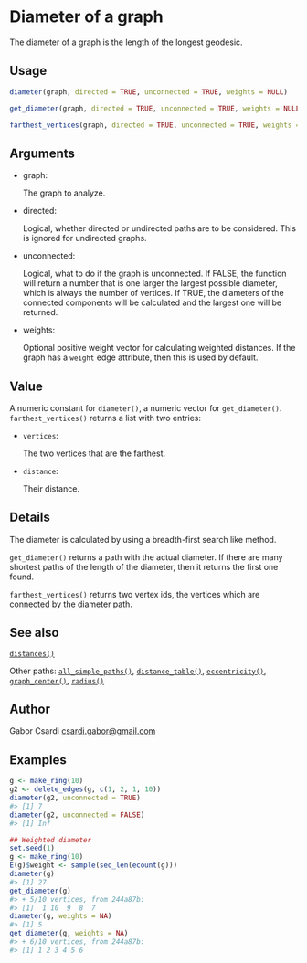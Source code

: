 # Diameter of a graph

The diameter of a graph is the length of the longest geodesic.

## Usage

``` r
diameter(graph, directed = TRUE, unconnected = TRUE, weights = NULL)

get_diameter(graph, directed = TRUE, unconnected = TRUE, weights = NULL)

farthest_vertices(graph, directed = TRUE, unconnected = TRUE, weights = NULL)
```

## Arguments

- graph:

  The graph to analyze.

- directed:

  Logical, whether directed or undirected paths are to be considered.
  This is ignored for undirected graphs.

- unconnected:

  Logical, what to do if the graph is unconnected. If FALSE, the
  function will return a number that is one larger the largest possible
  diameter, which is always the number of vertices. If TRUE, the
  diameters of the connected components will be calculated and the
  largest one will be returned.

- weights:

  Optional positive weight vector for calculating weighted distances. If
  the graph has a `weight` edge attribute, then this is used by default.

## Value

A numeric constant for `diameter()`, a numeric vector for
`get_diameter()`. `farthest_vertices()` returns a list with two entries:

- `vertices`:

  The two vertices that are the farthest.

- `distance`:

  Their distance.

## Details

The diameter is calculated by using a breadth-first search like method.

`get_diameter()` returns a path with the actual diameter. If there are
many shortest paths of the length of the diameter, then it returns the
first one found.

`farthest_vertices()` returns two vertex ids, the vertices which are
connected by the diameter path.

## See also

[`distances()`](https://r.igraph.org/reference/distances.md)

Other paths:
[`all_simple_paths()`](https://r.igraph.org/reference/all_simple_paths.md),
[`distance_table()`](https://r.igraph.org/reference/distances.md),
[`eccentricity()`](https://r.igraph.org/reference/eccentricity.md),
[`graph_center()`](https://r.igraph.org/reference/graph_center.md),
[`radius()`](https://r.igraph.org/reference/radius.md)

## Author

Gabor Csardi <csardi.gabor@gmail.com>

## Examples

``` r
g <- make_ring(10)
g2 <- delete_edges(g, c(1, 2, 1, 10))
diameter(g2, unconnected = TRUE)
#> [1] 7
diameter(g2, unconnected = FALSE)
#> [1] Inf

## Weighted diameter
set.seed(1)
g <- make_ring(10)
E(g)$weight <- sample(seq_len(ecount(g)))
diameter(g)
#> [1] 27
get_diameter(g)
#> + 5/10 vertices, from 244a87b:
#> [1]  1 10  9  8  7
diameter(g, weights = NA)
#> [1] 5
get_diameter(g, weights = NA)
#> + 6/10 vertices, from 244a87b:
#> [1] 1 2 3 4 5 6
```
